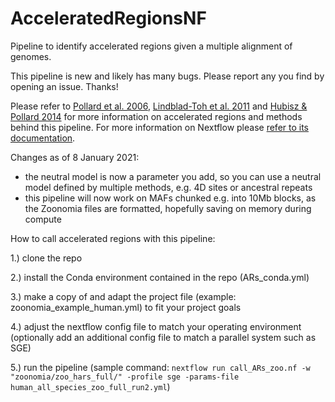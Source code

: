 # AcceleratedRegionsNF
Pipeline to identify accelerated regions given a multiple alignment of genomes.

This pipeline is new and likely has many bugs. Please report any you find by opening an issue. Thanks!

Please refer to [Pollard et al. 2006](https://www.nature.com/articles/nature05113), [Lindblad-Toh et al. 2011](https://www.nature.com/articles/nature10530) and [Hubisz & Pollard 2014](https://www.sciencedirect.com/science/article/pii/S0959437X14000781) for more information on accelerated regions and methods behind this pipeline. For more information on Nextflow please [refer to its documentation](https://www.nextflow.io/docs/latest/index.html).

Changes as of 8 January 2021:
* the neutral model is now a parameter you add, so you can use a neutral model defined by multiple methods, e.g. 4D sites or ancestral repeats
* this pipeline will now work on MAFs chunked e.g. into 10Mb blocks, as the Zoonomia files are formatted, hopefully saving on memory during compute

How to call accelerated regions with this pipeline:

1.) clone the repo

2.) install the Conda environment contained in the repo (ARs_conda.yml)

3.) make a copy of and adapt the project file (example: zoonomia_example_human.yml) to fit your project goals

4.) adjust the nextflow config file to match your operating environment (optionally add an additional config file to match a parallel system such as SGE)

5.) run the pipeline (sample command: `nextflow run call_ARs_zoo.nf -w "zoonomia/zoo_hars_full/" -profile sge -params-file human_all_species_zoo_full_run2.yml`)

